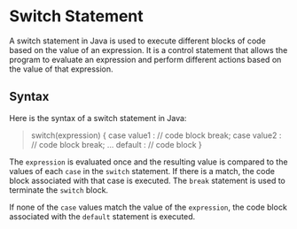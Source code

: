 # Switch Statement 
A switch statement in Java is used to execute different blocks of code based on the value of an expression. It is a control statement that allows the program to evaluate an expression and perform different actions based on the value of that expression.

## Syntax
Here is the syntax of a switch statement in Java:

>   switch(expression) {
>       case value1 :
>           // code block
>           break;
>       case value2 :
>           // code block
>           break;
>       ...
>       default :
>           // code block
>   }

The `expression` is evaluated once and the resulting value is compared to the values of each `case` in the `switch` statement. If there is a match, the code block associated with that case is executed. The `break` statement is used to terminate the `switch` block.

If none of the `case` values match the value of the `expression`, the code block associated with the `default` statement is executed.